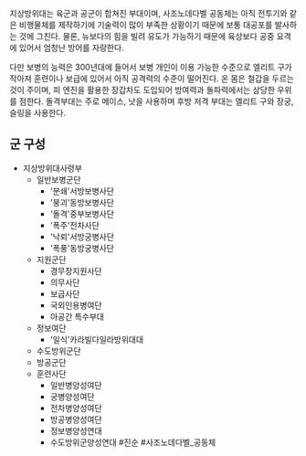 지상방위대는 육군과 공군이 합쳐진 부대이며, 사조노데다벨 공동체는 아직 전투기와 같은 비행물체를 제작하기에 기술력이 많이 부족한 상황이기 때문에 보통 대공포를 발사하는 것에 그친다. 물론, 뉴보다의 힘을 빌려 유도가 가능하기 때문에 육상보다 공중 요격에 있어서 엄청난 방어를 자랑한다.

다만 보병의 능력은 300년대에 들어서 보병 개인이 이용 가능한 수준으로 엘리트 구가 작아져 훈련이나 보급에 있어서 아직 공격력의 수준이 떨어진다. 온 몸은 철갑을 두르는 것이 주이며, 피 엔진을 활용한 장갑차도 도입되어 방여력과 돌파력에서는 상당한 우위를 점한다. 돌격부대는 주로 메이스, 낫을 사용하며 후방 저격 부대는 엘리트 구와 장궁, 슬링을 사용한다.

## 군 구성
- 지상방위대사령부
	- 일반보병군단
		- '분쇄'서방보병사단
		- '붕괴'동방보병사단
		- '돌격'중부보병사단
		- '폭주'전차사단
		- '낙뢰'서방궁병사단
		- '폭풍'동방궁병사단
	- 지원군단
		- 경무장지원사단
		- 의무사단
		- 보급사단
		- 국외인용병여단
		- 아공간 특수부대
	- 정보여단
		- '일식'카라빌다일라방위대대
	- 수도방위군단
	- 방공군단
	- 훈련사단
		- 일반병양성여단
		- 궁병양성여단
		- 전차병양성여단
		- 방공병양성여단
		- 정보병양성연대
		- 수도방위군양성연대
 #진순 #사조노데다벨_공동체